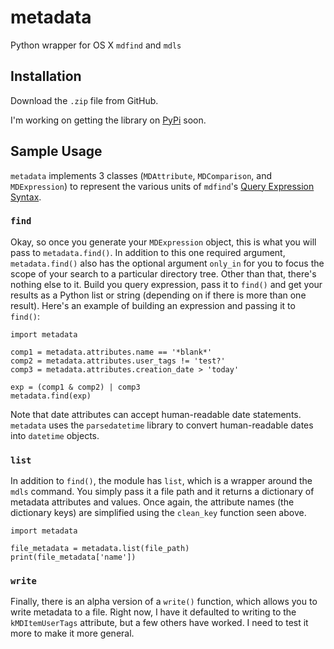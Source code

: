 metadata
========

Python wrapper for OS X `mdfind` and `mdls`

## Installation

Download the `.zip` file from GitHub.

I'm working on getting the library on [PyPi](https://pypi.python.org/pypi) soon.

## Sample Usage

`metadata` implements 3 classes (`MDAttribute`, `MDComparison`, and `MDExpression`) to represent the various units of `mdfind`'s [Query Expression Syntax](https://developer.apple.com/library/mac/documentation/Carbon/Conceptual/SpotlightQuery/Concepts/QueryFormat.html). 

### `find`

Okay, so once you generate your `MDExpression` object, this is what you will pass to `metadata.find()`. In addition to this one required argument, `metadata.find()` also has the optional argument `only_in` for you to focus the scope of your search to a particular directory tree. Other than that, there's nothing else to it. Build you query expression, pass it to `find()` and get your results as a Python list or string (depending on if there is more than one result). Here's an example of building an expression and passing it to `find()`:
```
import metadata

comp1 = metadata.attributes.name == '*blank*'
comp2 = metadata.attributes.user_tags != 'test?'
comp3 = metadata.attributes.creation_date > 'today'

exp = (comp1 & comp2) | comp3
metadata.find(exp)
``` 
Note that date attributes can accept human-readable date statements. `metadata` uses the `parsedatetime` library to convert human-readable dates into `datetime` objects.

### `list`

In addition to `find()`, the module has `list`, which is a wrapper around the `mdls` command. You simply pass it a file path and it returns a dictionary of metadata attributes and values. Once again, the attribute names (the dictionary keys) are simplified using the `clean_key` function seen above. 
```
import metadata

file_metadata = metadata.list(file_path)
print(file_metadata['name'])
```

### `write`
Finally, there is an alpha version of a `write()` function, which allows you to write metadata to a file. Right now, I have it defaulted to writing to the `kMDItemUserTags` attribute, but a few others have worked. I need to test it more to make it more general. 
